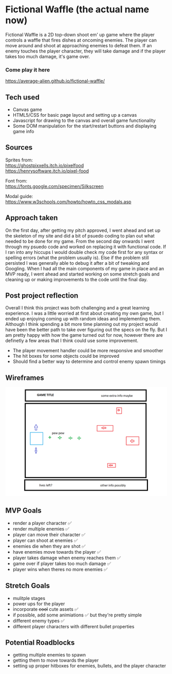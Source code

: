 # Fictional Waffle (the actual name now)

Fictional Waffle is a 2D top-down shoot em' up game where the player controls a waffle that fires dishes at oncoming enemies. The player can move around and shoot at approaching enemies to defeat them. If an enemy touches the player character, they will take damage and if the player takes too much damage, it's game over.

### Come play it here

https://average-alien.github.io/fictional-waffle/

## Tech used

- Canvas game
- HTML5/CSS for basic page layout and setting up a canvas
- Javascript for drawing to the canvas and overall game functionality
- Some DOM manipulation for the start/restart buttons and displaying game info

## Sources

Sprites from:  
https://ghostpixxells.itch.io/pixelfood  
https://henrysoftware.itch.io/pixel-food

Font from:  
https://fonts.google.com/specimen/Silkscreen

Modal guide:  
https://www.w3schools.com/howto/howto_css_modals.asp

## Approach taken

On the first day, after getting my pitch approved, I went ahead and set up the skeleton of my site and did a bit of psuedo coding to plan out what needed to be done for my game. From the second day onwards I went through my psuedo code and worked on replacing it with functional code. If I ran into any hiccups I would double check my code first for any syntax or spelling errors (what the problem usually is). Else if the problem still persisted I was generally able to debug it after a bit of tweaking and Googling. When I had all the main components of my game in place and an MVP ready, I went ahead and started working on some stretch goals and cleaning up or making improvements to the code until the final day.

## Post project reflection

Overall I think this project was both challenging and a great learning experience. I was a little worried at first about creating my own game, but I ended up enjoying coming up with random ideas and implementing them. Although I think spending a bit more time planning out my project would have been the better path to take over figuring out the specs on the fly. But I am pretty happy with how the game turned out for now, however there are definetly a few areas that I think could use some improvement.

- The player movement handler could be more responsive and smoother
- The hit boxes for some objects could be improved
- Should find a better way to determine and control enemy spawn timings

## Wireframes

![wireframe](./media/P1%20wireframe.png)

## MVP Goals

- render a player character ✅
- render multiple enemies ✅
- player can move their character ✅
- player can shoot at enemies ✅
- enemies die when they are shot ✅
- have enemies move towards the player ✅
- player takes damage when enemy reaches them ✅
- game over if player takes too much damage ✅
- player wins when theres no more enemies ✅

## Stretch Goals

- mulitple stages
- power ups for the player
- incorporate ~~cool~~ cute assets ✅
- if possible, add some animiations ✅ but they're pretty simple
- different enemy types ✅
- different player characters with different bullet properties

## Potential Roadblocks

- getting multiple enemies to spawn
- getting them to move towards the player
- setting up proper hitboxes for enemies, bullets, and the player character